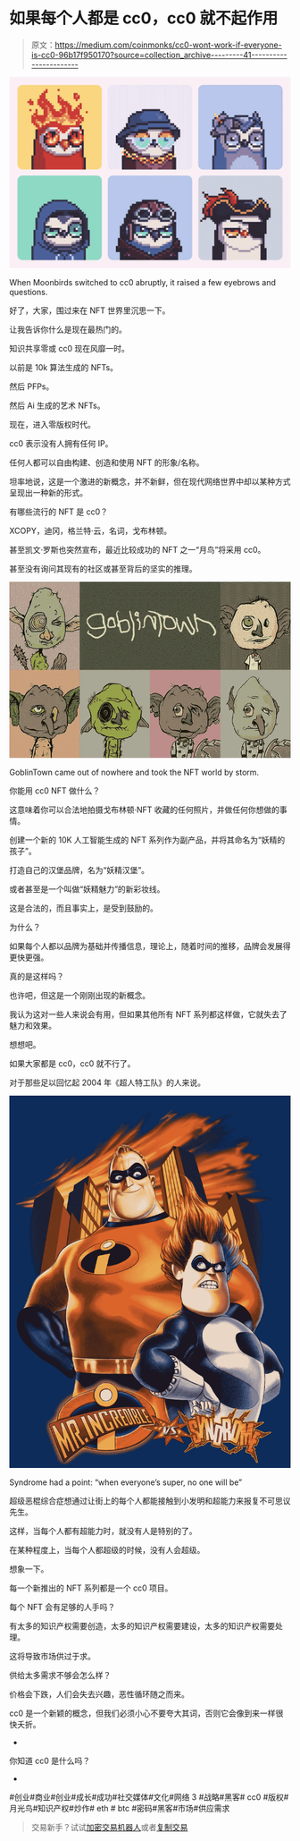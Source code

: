 # 如果每个人都是 cc0，cc0 就不起作用

> 原文：<https://medium.com/coinmonks/cc0-wont-work-if-everyone-is-cc0-96b17f950170?source=collection_archive---------41----------------------->

![](img/0229d36e17b6c38d0313ef72fb4d71c8.png)

When Moonbirds switched to cc0 abruptly, it raised a few eyebrows and questions.

好了，大家，围过来在 NFT 世界里沉思一下。

让我告诉你什么是现在最热门的。

知识共享零或 cc0 现在风靡一时。

以前是 10k 算法生成的 NFTs。

然后 PFPs。

然后 Ai 生成的艺术 NFTs。

现在，进入零版权时代。

cc0 表示没有人拥有任何 IP。

任何人都可以自由构建、创造和使用 NFT 的形象/名称。

坦率地说，这是一个激进的新概念，并不新鲜，但在现代网络世界中却以某种方式呈现出一种新的形式。

有哪些流行的 NFT 是 cc0？

XCOPY，迪冈，格兰特·云，名词，戈布林顿。

甚至凯文·罗斯也突然宣布，最近比较成功的 NFT 之一“月鸟”将采用 cc0。

甚至没有询问其现有的社区或甚至背后的坚实的推理。

![](img/8445f7a78faa15ffe5aefdce1330960c.png)

GoblinTown came out of nowhere and took the NFT world by storm.

你能用 cc0 NFT 做什么？

这意味着你可以合法地拍摄戈布林顿·NFT 收藏的任何照片，并做任何你想做的事情。

创建一个新的 10K 人工智能生成的 NFT 系列作为副产品，并将其命名为“妖精的孩子”。

打造自己的汉堡品牌，名为“妖精汉堡”。

或者甚至是一个叫做“妖精魅力”的新彩妆线。

这是合法的，而且事实上，是受到鼓励的。

为什么？

如果每个人都以品牌为基础并传播信息，理论上，随着时间的推移，品牌会发展得更快更强。

真的是这样吗？

也许吧，但这是一个刚刚出现的新概念。

我认为这对一些人来说会有用，但如果其他所有 NFT 系列都这样做，它就失去了魅力和效果。

想想吧。

如果大家都是 cc0，cc0 就不行了。

对于那些足以回忆起 2004 年《超人特工队》的人来说。

![](img/c9dcf20050a7280e07e18a5330efc1e0.png)

Syndrome had a point: “when everyone’s super, no one will be”

超级恶棍综合症想通过让街上的每个人都能接触到小发明和超能力来报复不可思议先生。

这样，当每个人都有超能力时，就没有人是特别的了。

在某种程度上，当每个人都超级的时候，没有人会超级。

想象一下。

每一个新推出的 NFT 系列都是一个 cc0 项目。

每个 NFT 会有足够的人手吗？

有太多的知识产权需要创造，太多的知识产权需要建设，太多的知识产权需要处理。

这将导致市场供过于求。

供给太多需求不够会怎么样？

价格会下跌，人们会失去兴趣，恶性循环随之而来。

cc0 是一个新颖的概念，但我们必须小心不要夸大其词，否则它会像到来一样很快夭折。

-

你知道 cc0 是什么吗？

-

#创业#商业#创业#成长#成功#社交媒体#文化#网络 3 #战略#黑客# cc0 #版权#月光鸟#知识产权#炒作# eth # btc #密码#黑客#市场#供应需求

> 交易新手？试试[加密交易机器人](/coinmonks/crypto-trading-bot-c2ffce8acb2a)或者[复制交易](/coinmonks/top-10-crypto-copy-trading-platforms-for-beginners-d0c37c7d698c)